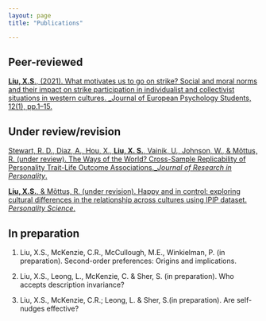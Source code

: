 ```yaml
---
layout: page
title: "Publications"

---
```


## Peer-reviewed
[**Liu, X.S**., (2021). What motivates us to go on strike? Social and moral norms and their impact on strike participation in individualist and collectivist situations in western cultures. _Journal of European Psychology Students, 12(1), pp.1–15.](http://doi.org/10.5334/jeps.507)

## Under review/revision
[Stewart, R. D., Diaz, A., Hou, X., **Liu, X. S.**, Vainik, U., Johnson, W., & Mõttus, R. (under review). The Ways of the World? Cross-Sample Replicability of Personality Trait-Life Outcome Associations.__Journal of Research in Personality_.](https://osf.io/preprints/psyarxiv/6c592)

[**Liu, X.S.**, & Mõttus, R. (under revision). Happy and in control: exploring cultural differences in the relationship across cultures using IPIP dataset. _Personality Science_. ](https://psyarxiv.com/c7wsd/)

## In preparation
1.	Liu, X.S., McKenzie, C.R., McCullough, M.E., Winkielman, P. (in preparation). Second-order preferences: Origins and implications. 

2.	Liu, X.S., Leong, L., McKenzie, C. & Sher, S. (in preparation). Who accepts description invariance?	

3.	Liu, X.S., McKenzie, C.R.; Leong, L. & Sher, S.(in preparation). Are self-nudges effective?
